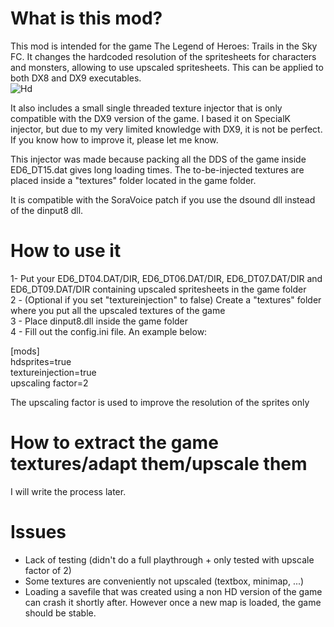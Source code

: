 # What is this mod?

This mod is intended for the game The Legend of Heroes: Trails in the Sky FC. It changes the hardcoded resolution of the spritesheets for characters and monsters, allowing to use upscaled spritesheets. This can be applied to both DX8 and DX9 executables.\
![Hd](https://user-images.githubusercontent.com/69110695/125199738-fa132680-e267-11eb-8a1c-13aa3b3f2c65.PNG)

It also includes a small single threaded texture injector that is only compatible with the DX9 version of the game. I based it on SpecialK injector, but due to my very limited knowledge with DX9, it is not be perfect. If you know how to improve it, please let me know.
 
This injector was made because packing all the DDS of the game inside ED6_DT15.dat gives long loading times. The to-be-injected textures are placed inside a "textures" folder located in the game folder.

It is compatible with the SoraVoice patch if you use the dsound dll instead of the dinput8 dll.

# How to use it

1- Put your ED6_DT04.DAT/DIR, ED6_DT06.DAT/DIR, ED6_DT07.DAT/DIR and ED6_DT09.DAT/DIR containing upscaled spritesheets in the game folder\
2 - (Optional if you set "textureinjection" to false) Create a "textures" folder where you put all the upscaled textures of the game \
3 - Place dinput8.dll inside the game folder\
4 - Fill out the config.ini file. An example below:

[mods]\
hdsprites=true\
textureinjection=true\
upscaling factor=2

The upscaling factor is used to improve the resolution of the sprites only

# How to extract the game textures/adapt them/upscale them
I will write the process later.

# Issues
- Lack of testing (didn't do a full playthrough + only tested with upscale factor of 2)
- Some textures are conveniently not upscaled (textbox, minimap, ...) 
- Loading a savefile that was created using a non HD version of the game can crash it shortly after. However once a new map is loaded, the game should be stable.
